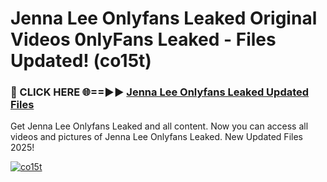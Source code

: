 # Jenna Lee Onlyfans Leaked Original Videos 0nlyFans Leaked - Files Updated! (co15t)

<h3>🔴 CLICK HERE 🌐==►► <a href="https://tinyurl.com/ms9xzufz" rel="nofollow">Jenna Lee Onlyfans Leaked Updated Files</a></h3>

Get Jenna Lee Onlyfans Leaked and all content. Now you can access all videos and pictures of Jenna Lee Onlyfans Leaked. New Updated Files 2025!

[![co15t](https://i.imgur.com/PQ7UWWw.gif)](https://tinyurl.com/ms9xzufz)

